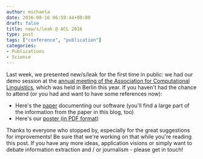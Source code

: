 ```yaml
---
author: michaela
date: 2016-08-16 06:59:44+00:00
draft: false
title: new/s/leak @ ACL 2016
type: post
tags: ["conference", "publication"]
categories:
- Publications
- Science
---
```


Last week, we presented new/s/leak for the first time in public: we had our demo session at the [annual meeting of the Association for Computational Linguistics](http://acl2016.org), which was held in Berlin this year.
If you haven't had the chance to attend (or you had and want to have some references now):

* Here's the [paper](http://www.aclweb.org/anthology/P/P16/P16-4028.pdf) documenting our software (you'll find a large part of the information from the paper in this blog, too)
* Here's our [poster (in PDF format)](http://newsleak.io/wp-content/uploads/2016/08/ACL2016_newsleak_Poster.pdf)

Thanks to everyone who stopped by, especially for the great suggestions for improvements! Be sure that we're working on that while you're reading this post. If you have any more ideas, application visions or simply want to debate information extraction and / or journalism - please get in touch!
